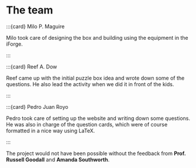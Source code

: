 # The team

:::{card} Milo P. Maguire

Milo took care of designing the box and building using the equipment in the iForge.

:::

:::{card} Reef A. Dow

Reef came up with the initial puzzle box idea and wrote down some of the questions. He also lead the activity when we did it in front of the kids.

:::

:::{card} Pedro Juan Royo

Pedro took care of setting up the website and writing down some questions. He was also in charge of the question cards, which were of course formatted in a nice way using LaTeX.

:::

The project would not have been possible without the feedback from  **Prof. Russell Goodall** and **Amanda Southworth**.
